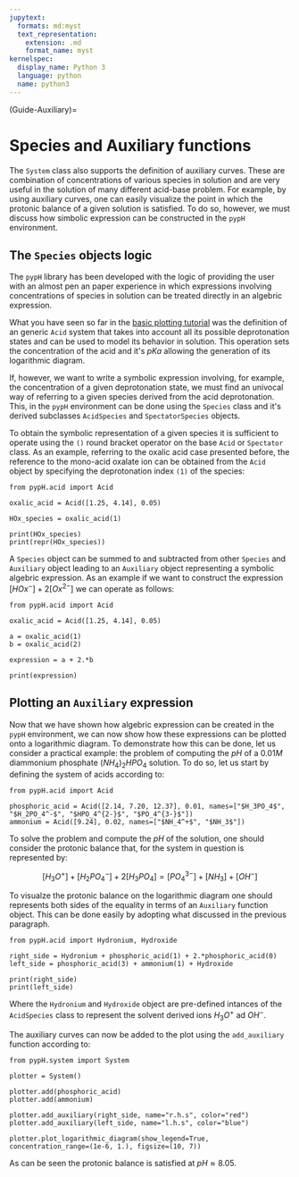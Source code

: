 ```yaml
---
jupytext:
  formats: md:myst
  text_representation:
    extension: .md
    format_name: myst
kernelspec:
  display_name: Python 3
  language: python
  name: python3
---
```


(Guide-Auxiliary)=
# Species and Auxiliary functions

The `System` class also supports the definition of auxiliary curves. These are combination of concentrations of various species in solution and are very useful in the solution of many different acid-base problem. For example, by using auxiliary curves, one can easily visualize the point in which the protonic balance of a given solution is satisfied. To do so, however, we must discuss how simbolic expression can be constructed in the `pypH` environment.

## The `Species` objects logic
The `pypH` library has been developed with the logic of providing the user with an almost pen an paper experience in which expressions involving concentrations of species in solution can be treated directly in an algebric expression. 

What you have seen so far in the [basic plotting tutorial](Guide-Basic) was the definition of an generic `Acid` system that takes into account all its possible deprotonation states and can be used to model its behavior in solution. This operation sets the concentration of the acid and it's $pKa$ allowing the generation of its logarithmic diagram.

If, however, we want to write a symbolic expression involving, for example, the concentration of a given deprotonation state, we must find an univocal way of referring to a given species derived from the acid deprotonation. This, in the `pypH` environment can be done using the `Species` class and it's derived subclasses `AcidSpecies` and `SpectatorSpecies` objects.

To obtain the symbolic representation of a given species it is sufficient to operate using the `()` round bracket operator on the base `Acid` or `Spectator` class. As an example, referring to the oxalic acid case presented before, the reference to the mono-acid oxalate ion can be obtained from the `Acid` object by specifying the deprotonation index `(1)` of the species:

```{code-cell} python
from pypH.acid import Acid

oxalic_acid = Acid([1.25, 4.14], 0.05)

HOx_species = oxalic_acid(1)

print(HOx_species)
print(repr(HOx_species))
```

A `Species` object can be summed to and subtracted from other `Species` and `Auxiliary` object leading to an `Auxiliary` object representing a symbolic algebric expression. As an example if we want to construct the expression $[HOx^-] + 2[Ox^{2-}]$ we can operate as follows:

```{code-cell} python
from pypH.acid import Acid

oxalic_acid = Acid([1.25, 4.14], 0.05)

a = oxalic_acid(1)
b = oxalic_acid(2)

expression = a + 2.*b

print(expression)
```

## Plotting an `Auxiliary` expression

Now that we have shown how algebric expression can be created in the `pypH` environment, we can now show how these expressions can be plotted onto a logarithmic diagram. To demonstrate how this can be done, let us consider a practical example: the problem of computing the $pH$ of a $0.01M$ diammonium phosphate $(NH_4)_2HPO_4$ solution. To do so, let us start by defining the system of acids according to:

```{code-cell} python
from pypH.acid import Acid

phosphoric_acid = Acid([2.14, 7.20, 12.37], 0.01, names=["$H_3PO_4$", "$H_2PO_4^-$", "$HPO_4^{2-}$", "$PO_4^{3-}$"])
ammonium = Acid([9.24], 0.02, names=["$NH_4^+$", "$NH_3$"])
```

To solve the problem and compute the $pH$ of the solution, one should consider the protonic balance that, for the system in question is represented by:

$$
    [H_3O^+] + [H_2PO_4^-] + 2[H_3PO_4] = [PO_4^{3-}] + [NH_3] + [OH^-]
$$

To visualze the protonic balance on the logarithmic diagram one should represents both sides of the equality in terms of an `Auxiliary` function object. This can be done easily by adopting what discussed in the previous paragraph.

```{code-cell} python
from pypH.acid import Hydronium, Hydroxide

right_side = Hydronium + phosphoric_acid(1) + 2.*phosphoric_acid(0)
left_side = phosphoric_acid(3) + ammonium(1) + Hydroxide

print(right_side)
print(left_side)
```

Where the `Hydronium` and `Hydroxide` object are pre-defined intances of the `AcidSpecies` class to represent the solvent derived ions $H_3O^+$ ad $OH^-$.

The auxiliary curves can now be added to the plot using the `add_auxiliary` function according to:

```{code-cell} python
from pypH.system import System

plotter = System()

plotter.add(phosphoric_acid)
plotter.add(ammonium)

plotter.add_auxiliary(right_side, name="r.h.s", color="red")
plotter.add_auxiliary(left_side, name="l.h.s", color="blue")

plotter.plot_logarithmic_diagram(show_legend=True, concentration_range=(1e-6, 1.), figsize=(10, 7))
```

As can be seen the protonic balance is satisfied at $pH \approx 8.05$.
